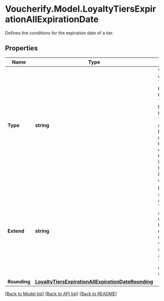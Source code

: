 # Voucherify.Model.LoyaltyTiersExpirationAllExpirationDate
Defines the conditions for the expiration date of a tier.

## Properties

Name | Type | Description | Notes
------------ | ------------- | ------------- | -------------
**Type** | **string** | What triggers the tier to expire for a customer.     &#x60;END_OF_PERIOD&#x60;: Expire tier at the end of the period.     &#x60;END_OF_NEXT_PERIOD&#x60;:  Expire tier at the end of the next period.   &#x60;BALANCE_DROP&#x60;: Tier expires when the points balance drops below the required range of the tier.   &#x60;CUSTOM&#x60;: Tier expires after a certain time period passes following the instance the points balance drops below the required range of the tier. | [optional] 
**Extend** | **string** | Extend the expiration by adding extra months or days in ISO 8601 format. The tier will remain active even though it reaches its expiration time period. For example, a tier with a duration of &#x60;P3M&#x60; will be valid for an additional duration of 3 months and a tier with a duration of &#x60;P1D&#x60; will be valid for an additional duration of 1 day. | [optional] 
**Rounding** | [**LoyaltyTiersExpirationAllExpirationDateRounding**](LoyaltyTiersExpirationAllExpirationDateRounding.md) |  | [optional] 

[[Back to Model list]](../README.md#documentation-for-models) [[Back to API list]](../README.md#documentation-for-api-endpoints) [[Back to README]](../README.md)


